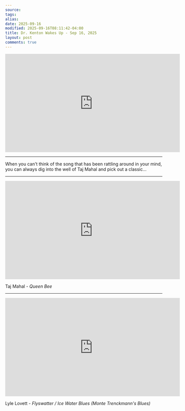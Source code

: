 ```yaml
---
source:
tags:
alias:
date: 2025-09-16
modified: 2025-09-16T08:11:42-04:00
title: Dr. Kenton Wakes Up - Sep 16, 2025
layout: post
comments: true
---
```


  

<iframe width="560" height="315" src="https://www.youtube.com/embed/xUyQpGDH-Hc" title="YouTube video player" frameborder="0" allow="accelerometer; autoplay; clipboard-write; encrypted-media; gyroscope; picture-in-picture; web-share" allowfullscreen></iframe>

<!-- <img src="{{site.baseurl}}/images/[REPLACE]" width="560"> -->

---

When you can't think of the song that has been rattling around in your mind, you can always dig into the well of Taj Mahal and pick out a classic...

---


<iframe width="560" height="315" src="https://www.youtube.com/embed/sjTEkhXgu_4?si=1NniwhIP7xGdPuWU" title="YouTube video player" frameborder="0" allow="accelerometer; autoplay; clipboard-write; encrypted-media; gyroscope; picture-in-picture; web-share" referrerpolicy="strict-origin-when-cross-origin" allowfullscreen></iframe>

Taj Mahal - *Queen Bee*


---

<iframe width="560" height="315" src="https://www.youtube.com/embed/mKpx5G8MKQ0?si=flQGkFJXs3HTJOYY" title="YouTube video player" frameborder="0" allow="accelerometer; autoplay; clipboard-write; encrypted-media; gyroscope; picture-in-picture; web-share" referrerpolicy="strict-origin-when-cross-origin" allowfullscreen></iframe>

Lyle Lovett - *Flyswatter / Ice Water Blues (Monte Trenckmann's Blues)*